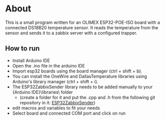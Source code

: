 # About
This is a small program written for an OLIMEX ESP32-POE-ISO board with a connected DS18B20 temperature sensor.
It reads the temperature from the sensor and sends it to a zabbix server with a configured trapper.

## How to run
 - Install Arduino IDE
 - Open the .ino file in the arduino IDE
 - Import esp32 boards using the board manager (ctrl + shift + b).
 - You can install the OneWire and DallasTemperature libraries using Arduino's library manager (ctrl + shift + i).
 - The ESP32ZabbixSender library needs to be added manually to your {Arduino IDE}\libraries\ folder
	 - (create a folder for it and put the .cpp and .h from the following git repository in it: [ESP32ZabbixSender](https://github.com/ffreu/ESP32ZabbixSender))
 - edit macros and variables to fit your needs
 - Select board and connected COM port and click on run